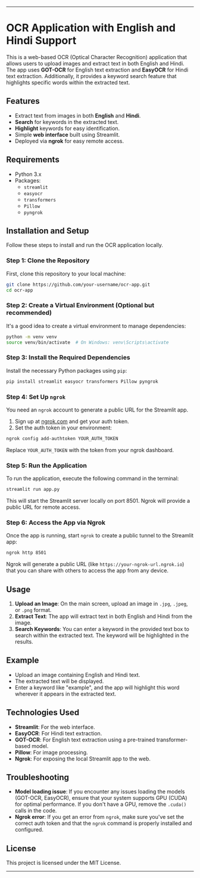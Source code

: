 

---

# OCR Application with English and Hindi Support

This is a web-based OCR (Optical Character Recognition) application that allows users to upload images and extract text in both English and Hindi. The app uses **GOT-OCR** for English text extraction and **EasyOCR** for Hindi text extraction. Additionally, it provides a keyword search feature that highlights specific words within the extracted text.

## Features

- Extract text from images in both **English** and **Hindi**.
- **Search** for keywords in the extracted text.
- **Highlight** keywords for easy identification.
- Simple **web interface** built using Streamlit.
- Deployed via **ngrok** for easy remote access.

## Requirements

- Python 3.x
- Packages: 
  - `streamlit`
  - `easyocr`
  - `transformers`
  - `Pillow`
  - `pyngrok`

## Installation and Setup

Follow these steps to install and run the OCR application locally.

### Step 1: Clone the Repository

First, clone this repository to your local machine:

```bash
git clone https://github.com/your-username/ocr-app.git
cd ocr-app
```

### Step 2: Create a Virtual Environment (Optional but recommended)

It's a good idea to create a virtual environment to manage dependencies:

```bash
python -m venv venv
source venv/bin/activate  # On Windows: venv\Scripts\activate
```

### Step 3: Install the Required Dependencies

Install the necessary Python packages using `pip`:

```bash
pip install streamlit easyocr transformers Pillow pyngrok
```

### Step 4: Set Up `ngrok`

You need an `ngrok` account to generate a public URL for the Streamlit app. 

1. Sign up at [ngrok.com](https://ngrok.com/) and get your auth token.
2. Set the auth token in your environment:

```bash
ngrok config add-authtoken YOUR_AUTH_TOKEN
```

Replace `YOUR_AUTH_TOKEN` with the token from your ngrok dashboard.

### Step 5: Run the Application

To run the application, execute the following command in the terminal:

```bash
streamlit run app.py
```

This will start the Streamlit server locally on port 8501. Ngrok will provide a public URL for remote access.

### Step 6: Access the App via Ngrok

Once the app is running, start `ngrok` to create a public tunnel to the Streamlit app:

```bash
ngrok http 8501
```

Ngrok will generate a public URL (like `https://your-ngrok-url.ngrok.io`) that you can share with others to access the app from any device.

## Usage

1. **Upload an Image**: On the main screen, upload an image in `.jpg`, `.jpeg`, or `.png` format.
2. **Extract Text**: The app will extract text in both English and Hindi from the image.
3. **Search Keywords**: You can enter a keyword in the provided text box to search within the extracted text. The keyword will be highlighted in the results.

## Example

- Upload an image containing English and Hindi text.
- The extracted text will be displayed.
- Enter a keyword like "example", and the app will highlight this word wherever it appears in the extracted text.

## Technologies Used

- **Streamlit**: For the web interface.
- **EasyOCR**: For Hindi text extraction.
- **GOT-OCR**: For English text extraction using a pre-trained transformer-based model.
- **Pillow**: For image processing.
- **Ngrok**: For exposing the local Streamlit app to the web.

## Troubleshooting

- **Model loading issue**: If you encounter any issues loading the models (GOT-OCR, EasyOCR), ensure that your system supports GPU (CUDA) for optimal performance. If you don't have a GPU, remove the `.cuda()` calls in the code.
- **Ngrok error**: If you get an error from `ngrok`, make sure you've set the correct auth token and that the `ngrok` command is properly installed and configured.

## License

This project is licensed under the MIT License.

---

